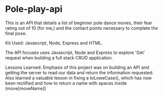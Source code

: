 # Pole-play-api

This is an API that details a list of beginner pole dance moves, their fear rating out of 10 (for me,) and the contact points necessary to complete the final pose.



Kit Used:
Javascript, Node, Express and HTML.

The API focuses uses Javascript, Node and Express to explore 'Get' request when building a full stack CRUD application. 

Lessons Learned:
Emphasis of this project was on building an API and getting the server to read our data and return the information requested. Also learned a valuable lesson in fixing a toLoweCase(), which has now been rectified and how to return a name with spaces inside (move[moveName])

